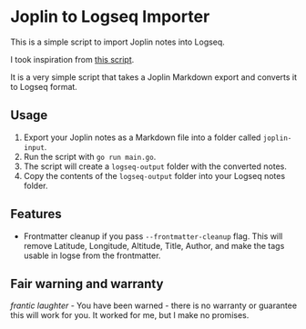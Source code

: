 # Joplin to Logseq Importer

This is a simple script to import Joplin notes into Logseq.

I took inspiration from [this script](https://github.com/htinaunglu/Joplin-to-Logseq-Integrater).

It is a very simple script that takes a Joplin Markdown export and converts it to Logseq format.

## Usage

1. Export your Joplin notes as a Markdown file into a folder called `joplin-input`.
2. Run the script with `go run main.go`.
3. The script will create a `logseq-output` folder with the converted notes.
4. Copy the contents of the `logseq-output` folder into your Logseq notes folder.

## Features

- Frontmatter cleanup if you pass `--frontmatter-cleanup` flag.
  This will remove Latitude, Longitude, Altitude, Title, Author, and make the tags usable in logse from the frontmatter.

## Fair warning and warranty

*frantic laughter* - You have been warned - there is no warranty or guarantee this will work for you. It worked for me, but I make no promises.
